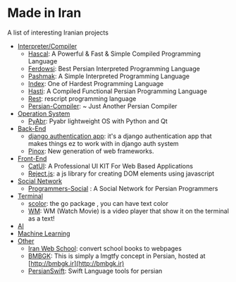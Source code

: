 # Made in Iran
A list of interesting Iranian projects

- [Interpreter/Compiler](#i-c)
  - [Hascal](https://github.com/hascal/hascal): A Powerful & Fast & Simple Compiled Programming Language
  - [Ferdowsi](https://github.com/Ferdowsi-lang/Ferdowsi-Python-Interpreter): Best Persian Interpreted Programming Language
  - [Pashmak](https://github.com/pashmaklang/pashmak): A Simple Interpreted Programming Language
  - [Index](https://github.com/index-lang/Pandex): One of Hardest Programming Language
  - [Hasti](https://github.com/hasti-lang/compiler): A Compiled Functional Persian Programming Language
  - [Rest](https://github.com/mak12776/rest): rescript programming language 
  - [Persian-Compiler](https://github.com/mahi97/Persian-Compiler):  ~ Just Another Persian Compiler 
- [Operation System](#os)
  - [PyAbr](https://github.com/PyFarsi/pyabr):  Pyabr lightweight OS with Python and Qt 
- [Back-End](#backend)
  - [django authentication app](https://github.com/m-moein98/django-authentication-app): it's a django authentication app that makes things ez to work with in django auth system 
  - [Pinox](https://github.com/pinoox/pinoox): New generation of web frameworks.
- [Front-End](#frontend)
  - [CatUI](https://github.com/AliChraghi/CatUI):  A Professional UI KIT For Web Based Applications 
  - [Reject.js](https://github.com/rejectjs/reject):  a js library for creating DOM elements using javascript 
- [Social Network](#sw)
  - [Programmers-Social](https://github.com/mskf1383/Programmers-Social) : A Social Network for Persian Programmers
- [Terminal](#term)
  - [scolor](https://github.com/sina-yeganeh/scolor):  the go package , you can have text color 
  - [WM](https://github.com/pycdr/WM): WM (Watch Movie) is a video player that show it on the terminal as a text!
- [AI](#ai)
- [Machine Learning](#ml)
- [Other](#other)
  - [Iran Web School](https://github.com/iran-web-school/web-school-books):  convert school books to webpages 
  - [BMBGK](https://github.com/jadijadi/re-lmgtfy): This is simply a lmgtfy concept in Persian, hosted at [http://bmbgk.ir](http://bmbgk.ir)
  - [PersianSwift](https://github.com/omidgolparvar/PersianSwift): Swift Language tools for persian
